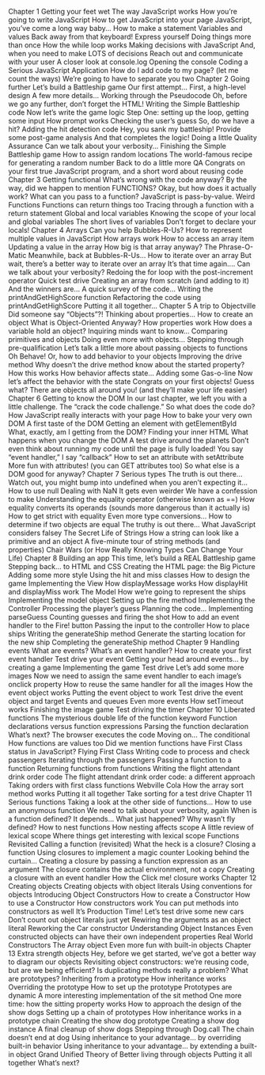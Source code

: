 Chapter 1 Getting your feet wet
The way JavaScript works
How you’re going to write JavaScript
How to get JavaScript into your page
JavaScript, you’ve come a long way baby...
How to make a statement
Variables and values
Back away from that keyboard!
Express yourself
Doing things more than once
How the while loop works
Making decisions with JavaScript
And, when you need to make LOTS of decisions
Reach out and communicate with your user
A closer look at console.log
Opening the console
Coding a Serious JavaScript Application
How do I add code to my page? (let me count the ways)
We’re going to have to separate you two
Chapter 2 Going further
Let’s build a Battleship game
Our first attempt...
First, a high-level design
A few more details...
Working through the Pseudocode
Oh, before we go any further, don’t forget the HTML!
Writing the Simple Battleship code
Now let’s write the game logic
Step One: setting up the loop, getting some input
How prompt works
Checking the user’s guess
So, do we have a hit?
Adding the hit detection code
Hey, you sank my battleship!
Provide some post-game analysis
And that completes the logic!
Doing a little Quality Assurance
Can we talk about your verbosity...
Finishing the Simple Battleship game
How to assign random locations
The world-famous recipe for generating a random number
Back to do a little more QA
Congrats on your first true JavaScript program, and a short word about reusing code
Chapter 3 Getting functional
What’s wrong with the code anyway?
By the way, did we happen to mention FUNCTIONS?
Okay, but how does it actually work?
What can you pass to a function?
JavaScript is pass-by-value.
Weird Functions
Functions can return things too
Tracing through a function with a return statement
Global and local variables
Knowing the scope of your local and global variables
The short lives of variables
Don’t forget to declare your locals!
Chapter 4 Arrays
Can you help Bubbles-R-Us?
How to represent multiple values in JavaScript
How arrays work
How to access an array item
Updating a value in the array
How big is that array anyway?
The Phrase-O-Matic
Meanwhile, back at Bubbles-R-Us...
How to iterate over an array
But wait, there’s a better way to iterate over an array
It’s that time again.... Can we talk about your verbosity?
Redoing the for loop with the post-increment operator
Quick test drive
Creating an array from scratch (and adding to it)
And the winners are...
A quick survey of the code...
Writing the printAndGetHighScore function
Refactoring the code using printAndGetHighScore
Putting it all together...
Chapter 5 A trip to Objectville
Did someone say “Objects”?!
Thinking about properties...
How to create an object
What is Object-Oriented Anyway?
How properties work
How does a variable hold an object? Inquiring minds want to know...
Comparing primitives and objects
Doing even more with objects...
Stepping through pre-qualification
Let’s talk a little more about passing objects to functions
Oh Behave! Or, how to add behavior to your objects
Improving the drive method
Why doesn’t the drive method know about the started property?
How this works
How behavior affects state... Adding some Gas-o-line
Now let’s affect the behavior with the state
Congrats on your first objects!
Guess what? There are objects all around you! (and they’ll make your life easier)
Chapter 6 Getting to know the DOM
In our last chapter, we left you with a little challenge. The “crack the code challenge.”
So what does the code do?
How JavaScript really interacts with your page
How to bake your very own DOM
A first taste of the DOM
Getting an element with getElementById
What, exactly, am I getting from the DOM?
Finding your inner HTML
What happens when you change the DOM
A test drive around the planets
Don’t even think about running my code until the page is fully loaded!
You say “event handler,” I say “callback”
How to set an attribute with setAttribute
More fun with attributes! (you can GET attributes too)
So what else is a DOM good for anyway?
Chapter 7 Serious types
The truth is out there...
Watch out, you might bump into undefined when you aren’t expecting it...
How to use null
Dealing with NaN
It gets even weirder
We have a confession to make
Understanding the equality operator (otherwise known as ==)
How equality converts its operands (sounds more dangerous than it actually is)
How to get strict with equality
Even more type conversions...
How to determine if two objects are equal
The truthy is out there...
What JavaScript considers falsey
The Secret Life of Strings
How a string can look like a primitive and an object
A five-minute tour of string methods (and properties)
Chair Wars (or How Really Knowing Types Can Change Your Life)
Chapter 8 Building an app
This time, let’s build a REAL Battleship game
Stepping back... to HTML and CSS
Creating the HTML page: the Big Picture
Adding some more style
Using the hit and miss classes
How to design the game
Implementing the View
How displayMessage works
How displayHit and displayMiss work
The Model
How we’re going to represent the ships
Implementing the model object
Setting up the fire method
Implementing the Controller
Processing the player’s guess
Planning the code...
Implementing parseGuess
Counting guesses and firing the shot
How to add an event handler to the Fire! button
Passing the input to the controller
How to place ships
Writing the generateShip method
Generate the starting location for the new ship
Completing the generateShip method
Chapter 9 Handling events
What are events?
What’s an event handler?
How to create your first event handler
Test drive your event
Getting your head around events... by creating a game
Implementing the game
Test drive
Let’s add some more images
Now we need to assign the same event handler to each image’s onclick property
How to reuse the same handler for all the images
How the event object works
Putting the event object to work
Test drive the event object and target
Events and queues
Even more events
How setTimeout works
Finishing the image game
Test driving the timer
Chapter 10 Liberated functions
The mysterious double life of the function keyword
Function declarations versus function expressions
Parsing the function declaration
What’s next? The browser executes the code
Moving on... The conditional
How functions are values too
Did we mention functions have First Class status in JavaScript?
Flying First Class
Writing code to process and check passengers
Iterating through the passengers
Passing a function to a function
Returning functions from functions
Writing the flight attendant drink order code
The flight attendant drink order code: a different approach
Taking orders with first class functions
Webville Cola
How the array sort method works
Putting it all together
Take sorting for a test drive
Chapter 11 Serious functions
Taking a look at the other side of functions...
How to use an anonymous function
We need to talk about your verbosity, again
When is a function defined? It depends...
What just happened? Why wasn’t fly defined?
How to nest functions
How nesting affects scope
A little review of lexical scope
Where things get interesting with lexical scope
Functions Revisited
Calling a function (revisited)
What the heck is a closure?
Closing a function
Using closures to implement a magic counter
Looking behind the curtain...
Creating a closure by passing a function expression as an argument
The closure contains the actual environment, not a copy
Creating a closure with an event handler
How the Click me! closure works
Chapter 12 Creating objects
Creating objects with object literals
Using conventions for objects
Introducing Object Constructors
How to create a Constructor
How to use a Constructor
How constructors work
You can put methods into constructors as well
It’s Production Time!
Let’s test drive some new cars
Don’t count out object literals just yet
Rewiring the arguments as an object literal
Reworking the Car constructor
Understanding Object Instances
Even constructed objects can have their own independent properties
Real World Constructors
The Array object
Even more fun with built-in objects
Chapter 13 Extra strength objects
Hey, before we get started, we’ve got a better way to diagram our objects
Revisiting object constructors: we’re reusing code, but are we being efficient?
Is duplicating methods really a problem?
What are prototypes?
Inheriting from a prototype
How inheritance works
Overriding the prototype
How to set up the prototype
Prototypes are dynamic
A more interesting implementation of the sit method
One more time: how the sitting property works
How to approach the design of the show dogs
Setting up a chain of prototypes
How inheritance works in a prototype chain
Creating the show dog prototype
Creating a show dog instance
A final cleanup of show dogs
Stepping through Dog.call
The chain doesn’t end at dog
Using inheritance to your advantage... by overriding built-in behavior
Using inheritance to your advantage... by extending a built-in object
Grand Unified Theory of
Better living through objects
Putting it all together
What’s next?
